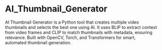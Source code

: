 # AI_Thumbnail_Generator
AI Thumbnail Generator is a Python tool that creates multiple video thumbnails and selects the best one using AI. It uses BLIP to extract context from video frames and CLIP to match thumbnails with metadata, ensuring relevance. Built with OpenCV, Torch, and Transformers for smart, automated thumbnail generation.
